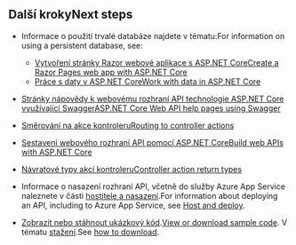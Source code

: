 ## <a name="next-steps"></a><span data-ttu-id="5d1b2-101">Další kroky</span><span class="sxs-lookup"><span data-stu-id="5d1b2-101">Next steps</span></span>

* <span data-ttu-id="5d1b2-102">Informace o použití trvalé databáze najdete v tématu:</span><span class="sxs-lookup"><span data-stu-id="5d1b2-102">For information on using a persistent database, see:</span></span>

  * [<span data-ttu-id="5d1b2-103">Vytvoření stránky Razor webové aplikace s ASP.NET Core</span><span class="sxs-lookup"><span data-stu-id="5d1b2-103">Create a Razor Pages web app with ASP.NET Core</span></span>](xref:tutorials/index)
  * [<span data-ttu-id="5d1b2-104">Práce s daty v ASP.NET Core</span><span class="sxs-lookup"><span data-stu-id="5d1b2-104">Work with data in ASP.NET Core</span></span>](xref:data/index)

* [<span data-ttu-id="5d1b2-105">Stránky nápovědy k webovému rozhraní API technologie ASP.NET Core využívající Swagger</span><span class="sxs-lookup"><span data-stu-id="5d1b2-105">ASP.NET Core Web API help pages using Swagger</span></span>](xref:tutorials/web-api-help-pages-using-swagger)
* [<span data-ttu-id="5d1b2-106">Směrování na akce kontroleru</span><span class="sxs-lookup"><span data-stu-id="5d1b2-106">Routing to controller actions</span></span>](xref:mvc/controllers/routing)
* [<span data-ttu-id="5d1b2-107">Sestavení webového rozhraní API pomocí ASP.NET Core</span><span class="sxs-lookup"><span data-stu-id="5d1b2-107">Build web APIs with ASP.NET Core</span></span>](xref:web-api/index)
* [<span data-ttu-id="5d1b2-108">Návratové typy akcí kontroleru</span><span class="sxs-lookup"><span data-stu-id="5d1b2-108">Controller action return types</span></span>](xref:web-api/action-return-types)
* <span data-ttu-id="5d1b2-109">Informace o nasazení rozhraní API, včetně do služby Azure App Service naleznete v části [hostitele a nasazení](xref:host-and-deploy/index).</span><span class="sxs-lookup"><span data-stu-id="5d1b2-109">For information about deploying an API, including to Azure App Service, see [Host and deploy](xref:host-and-deploy/index).</span></span>
* <span data-ttu-id="5d1b2-110">[Zobrazit nebo stáhnout ukázkový kód](https://github.com/aspnet/Docs/tree/master/aspnetcore/tutorials/first-web-api/samples).</span><span class="sxs-lookup"><span data-stu-id="5d1b2-110">[View or download sample code](https://github.com/aspnet/Docs/tree/master/aspnetcore/tutorials/first-web-api/samples).</span></span> <span data-ttu-id="5d1b2-111">V tématu [stažení](xref:tutorials/index#how-to-download-a-sample).</span><span class="sxs-lookup"><span data-stu-id="5d1b2-111">See [how to download](xref:tutorials/index#how-to-download-a-sample).</span></span>